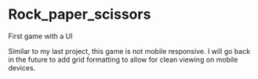 # Rock_paper_scissors
First game with a UI

Similar to my last project, this game is not mobile responsive.  I will go back in the future to add grid formatting to allow for clean viewing on mobile devices.

